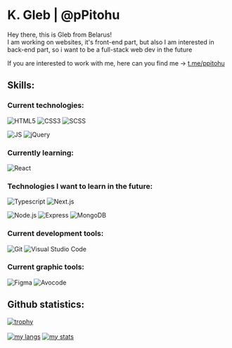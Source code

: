 <!--- <img align="right" src="https://melikechan.github.io/img/star-of-infinity-icon-ver.svg" width="20%"> --->

# K. Gleb | @pPitohu

Hey there, this is Gleb from Belarus! <br>
I am working on websites, it's front-end part, but also I am interested in back-end part, so i want to be
a full-stack web dev in the future

If you are interested to work with me, here can you find me -> [t.me/ppitohu](https://t.me/ppitohu)

## Skills:

### Current technologies:
![HTML5](https://img.shields.io/badge/HTML5-E34F26?style=for-the-badge&logo=html5&logoColor=white)
![CSS3](https://img.shields.io/badge/CSS3-1572B6?style=for-the-badge&logo=css3&logoColor=white)
![SCSS](https://img.shields.io/badge/SCSS|SASS-ff69b4?style=for-the-badge&logo=SASS&logoColor=white)

![JS](https://img.shields.io/badge/Javascript-F7DF1E?style=for-the-badge&logo=javascript&logoColor=black)
![jQuery](https://img.shields.io/badge/jQuery-blue?style=for-the-badge&logo=jquery&logoColor=white)

### Currently learning:
![React](https://img.shields.io/badge/React-61DAFB?style=for-the-badge&logo=react&logoColor=white)

### Technologies I want to learn in the future:
![Typescript](https://img.shields.io/badge/Typescript-3178C6?style=for-the-badge&logo=typescript&logoColor=white)
![Next.js](https://img.shields.io/badge/Next.js-000000?style=for-the-badge&logo=next.js&logoColor=white)

![Node.js](https://img.shields.io/badge/Node.js-339933?style=for-the-badge&logo=node.js&logoColor=white)
![Express](https://img.shields.io/badge/Express-000000?style=for-the-badge&logo=express&logoColor=white)
![MongoDB](https://img.shields.io/badge/MongoDB-47A248?style=for-the-badge&logo=mongodb&logoColor=white)

### Current development tools:
![Git](https://img.shields.io/badge/Git-F05032?style=for-the-badge&logo=git&logoColor=white)
![Visual Studio Code](https://img.shields.io/badge/Visual%20Studio%20Code-007ACC?style=for-the-badge&logo=visual-studio-code&logoColor=white)


### Current graphic tools:
![Figma](https://img.shields.io/badge/Figma-blueviolet?style=for-the-badge&logo=figma&logoColor=white)
![Avocode](https://img.shields.io/badge/Avocode-lightgreen?style=for-the-badge&logoColor=white)
<br>

## Github statistics:
[![trophy](https://github-profile-trophy.vercel.app/?username=ppitohu&theme=discord&margin-w=7&margin-h=7&column=4&no-frame=true)](https://github.com/ryo-ma/github-profile-trophy)
<br><br>
[![my langs](https://github-readme-stats.vercel.app/api/top-langs/?username=ppitohu&theme=discord_old_blurple)](https://github.com/anuraghazra/github-readme-stats)
[![my stats](https://github-readme-stats.vercel.app/api?username=ppitohu&theme=discord_old_blurple&show_icons=true&count_private=true)](https://github.com/anuraghazra/github-readme-stats) 


<!---
pPitohu/pPitohu is a ✨ special ✨ repository because its `README.md` (this file) appears on your GitHub profile.
You can click the Preview link to take a look at your changes.
--->

